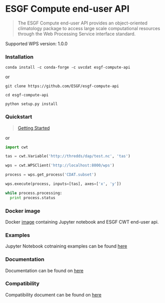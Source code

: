# ESGF Compute end-user API

> The ESGF Compute end-user API provides an object-oriented climatology package
to access large scale computational resources through the Web Processing
Service interface standard.

Supported WPS version: 1.0.0

### Installation

```
conda install -c conda-forge -c uvcdat esgf-compute-api
```

or

```
git clone https://github.com/ESGF/esgf-compute-api

cd esgf-compute-api

python setup.py install
```


### Quickstart

> [Getting Started](blob/master/examples/1_getting_started.ipynb)

or

```python
import cwt

tas = cwt.Variable('http://thredds/dap/test.nc', 'tas')

wps = cwt.WPSClient('http://localhost:8000/wps')

process = wps.get_process('CDAT.subset')

wps.execute(process, inputs=[tas], axes=['x', 'y'])

while process.processing:
  print process.status
```

### Docker image

Docker [image](blob/master/docs/source/cwt_docker.md) containing Jupyter notebook and ESGF CWT end-user api.

### Examples

Jupyter Notebook cotnaining examples can be found [here](tree/master/examples)

### Documentation

Documentation can be found on [here](tree/master/docs/source)

### Compatibility

Compatibility document can be found on [here](blob/master/docs/source/cwt.compat.rst)
